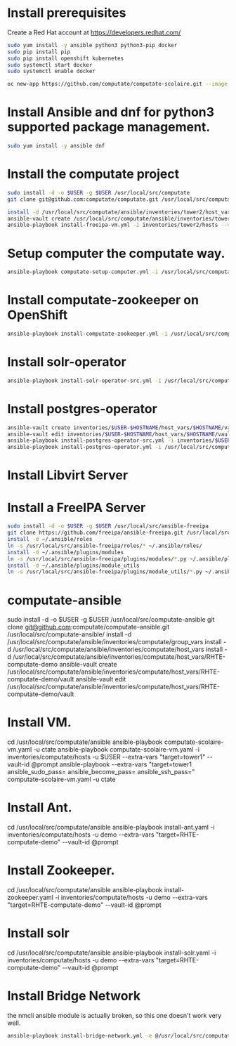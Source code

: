 
# Install prerequisites

Create a Red Hat account at https://developers.redhat.com/

```bash
sudo yum install -y ansible python3 python3-pip docker
sudo pip install pip
sudo pip install openshift kubernetes
sudo systemctl start docker
sudo systemctl enable docker

oc new-app https://github.com/computate/computate-scolaire.git --image-stream redhat-openjdk18-openshift:1.5
```

# Install Ansible and dnf for python3 supported package management. 

```bash
sudo yum install -y ansible dnf
```

# Install the computate project

```bash
sudo install -d -o $USER -g $USER /usr/local/src/computate
git clone git@github.com:computate/computate.git /usr/local/src/computate

install -d /usr/local/src/computate/ansible/inventories/tower2/host_vars/tower2
ansible-vault create /usr/local/src/computate/ansible/inventories/tower2/host_vars/tower2/vault
ansible-playbook install-freeipa-vm.yml -i inventories/tower2/hosts --vault-id @prompt

```

# Setup computer the computate way. 

```bash
ansible-playbook computate-setup-computer.yml -i /usr/local/src/computate/ansible/inventories/$USER-$HOSTNAME/hosts --vault-id @prompt
```

# Install computate-zookeeper on OpenShift

```bash
ansible-playbook install-computate-zookeeper.yml -i /usr/local/src/computate/ansible/inventories/$USER-$HOSTNAME/hosts --vault-id @prompt
```

# Install solr-operator

```bash
ansible-playbook install-solr-operator-src.yml -i /usr/local/src/computate/ansible/inventories/$USER-$HOSTNAME/hosts --vault-id @prompt
```

# Install postgres-operator

```bash
ansible-vault create inventories/$USER-$HOSTNAME/host_vars/$HOSTNAME/vault
ansible-vault edit inventories/$USER-$HOSTNAME/host_vars/$HOSTNAME/vault
ansible-playbook install-postgres-operator-src.yml -i inventories/$USER-$HOSTNAME/hosts --vault-id @prompt
ansible-playbook install-postgres-operator.yml -i /usr/local/src/computate/ansible/inventories/$USER-postgres-operator/hosts -e /usr/local/src/computate/ansible/inventories/$USER-postgres-operator/host_vars/postgres-operator/vault --vault-id @prompt --tags=install
```


# Install Libvirt Server

# Install a FreeIPA Server

```bash
sudo install -d -o $USER -g $USER /usr/local/src/ansible-freeipa
git clone https://github.com/freeipa/ansible-freeipa.git /usr/local/src/ansible-freeipa
install -d ~/.ansible/roles
ln -s /usr/local/src/ansible-freeipa/roles/* ~/.ansible/roles/
install -d ~/.ansible/plugins/modules
ln -s /usr/local/src/ansible-freeipa/plugins/modules/*.py ~/.ansible/plugins/modules/
install -d ~/.ansible/plugins/module_utils
ln -s /usr/local/src/ansible-freeipa/plugins/module_utils/*.py ~/.ansible/plugins/module_utils/
```

# computate-ansible
sudo install -d -o $USER -g $USER /usr/local/src/computate-ansible
git clone git@github.com:computate/computate-ansible.git /usr/local/src/computate-ansible/
install -d /usr/local/src/computate/ansible/inventories/computate/group_vars
install -d /usr/local/src/computate/ansible/inventories/computate/host_vars
install -d /usr/local/src/computate/ansible/inventories/computate/host_vars/RHTE-computate-demo
ansible-vault create /usr/local/src/computate/ansible/inventories/computate/host_vars/RHTE-computate-demo/vault
ansible-vault edit /usr/local/src/computate/ansible/inventories/computate/host_vars/RHTE-computate-demo/vault

# Install VM. 
cd /usr/local/src/computate/ansible
ansible-playbook computate-scolaire-vm.yaml -u ctate
ansible-playbook computate-scolaire-vm.yaml -i inventories/computate/hosts -u $USER --extra-vars "target=tower1" --vault-id @prompt
ansible-playbook --extra-vars "target=tower1 ansible_sudo_pass= ansible_become_pass= ansible_ssh_pass=" computate-scolaire-vm.yaml -u ctate

# Install Ant. 
cd /usr/local/src/computate/ansible
ansible-playbook install-ant.yaml -i inventories/computate/hosts -u demo --extra-vars "target=RHTE-computate-demo" --vault-id @prompt

# Install Zookeeper. 
cd /usr/local/src/computate/ansible
ansible-playbook install-zookeeper.yaml -i inventories/computate/hosts -u demo --extra-vars "target=RHTE-computate-demo" --vault-id @prompt

# Install solr
cd /usr/local/src/computate/ansible
ansible-playbook install-solr.yaml -i inventories/computate/hosts -u demo --extra-vars "target=RHTE-computate-demo" --vault-id @prompt

# Install Bridge Network

the nmcli ansible module is actually broken, so this one doesn't work very well. 

```bash
ansible-playbook install-bridge-network.yml -e @/usr/local/src/computate/ansible/inventories/tower2/host_vars/tower2/vault --vault-id @prompt
```
